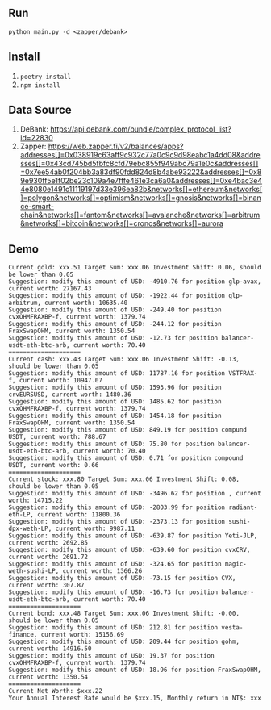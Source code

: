 
## Run

`python main.py -d <zapper/debank>`

## Install

1. `poetry install`
2. `npm install`

## Data Source

1. DeBank: https://api.debank.com/bundle/complex_protocol_list?id=22830
2. Zapper: https://web.zapper.fi/v2/balances/apps?addresses[]=0x038919c63aff9c932c77a0c9c9d98eabc1a4dd08&addresses[]=0x43cd745bd5fbfc8cfd79ebc855f949abc79a1e0c&addresses[]=0x7ee54ab0f204bb3a83df90fdd824d8b4abe93222&addresses[]=0x89e930ff5e1f02be23c109a4e7fffe461e3ca6a0&addresses[]=0xe4bac3e44e8080e1491c11119197d33e396ea82b&networks[]=ethereum&networks[]=polygon&networks[]=optimism&networks[]=gnosis&networks[]=binance-smart-chain&networks[]=fantom&networks[]=avalanche&networks[]=arbitrum&networks[]=bitcoin&networks[]=cronos&networks[]=aurora

## Demo

```
Current gold: xxx.51 Target Sum: xxx.06 Investment Shift: 0.06, should be lower than 0.05
Suggestion: modify this amount of USD: -4910.76 for position glp-avax, current worth: 27167.43
Suggestion: modify this amount of USD: -1922.44 for position glp-arbitrum, current worth: 10635.40
Suggestion: modify this amount of USD: -249.40 for position cvxOHMFRAXBP-f, current worth: 1379.74
Suggestion: modify this amount of USD: -244.12 for position FraxSwapOHM, current worth: 1350.54
Suggestion: modify this amount of USD: -12.73 for position balancer-usdt-eth-btc-arb, current worth: 70.40
====================
Current cash: xxx.43 Target Sum: xxx.06 Investment Shift: -0.13, should be lower than 0.05
Suggestion: modify this amount of USD: 11787.16 for position VSTFRAX-f, current worth: 10947.07
Suggestion: modify this amount of USD: 1593.96 for position crvEURSUSD, current worth: 1480.36
Suggestion: modify this amount of USD: 1485.62 for position cvxOHMFRAXBP-f, current worth: 1379.74
Suggestion: modify this amount of USD: 1454.18 for position FraxSwapOHM, current worth: 1350.54
Suggestion: modify this amount of USD: 849.19 for position compund USDT, current worth: 788.67
Suggestion: modify this amount of USD: 75.80 for position balancer-usdt-eth-btc-arb, current worth: 70.40
Suggestion: modify this amount of USD: 0.71 for position compound USDT, current worth: 0.66
====================
Current stock: xxx.80 Target Sum: xxx.06 Investment Shift: 0.08, should be lower than 0.05
Suggestion: modify this amount of USD: -3496.62 for position , current worth: 14715.22
Suggestion: modify this amount of USD: -2803.99 for position radiant-eth-LP, current worth: 11800.36
Suggestion: modify this amount of USD: -2373.13 for position sushi-dpx-weth-LP, current worth: 9987.11
Suggestion: modify this amount of USD: -639.87 for position Yeti-JLP, current worth: 2692.85
Suggestion: modify this amount of USD: -639.60 for position cvxCRV, current worth: 2691.72
Suggestion: modify this amount of USD: -324.65 for position magic-weth-sushi-LP, current worth: 1366.26
Suggestion: modify this amount of USD: -73.15 for position CVX, current worth: 307.87
Suggestion: modify this amount of USD: -16.73 for position balancer-usdt-eth-btc-arb, current worth: 70.40
====================
Current bond: xxx.48 Target Sum: xxx.06 Investment Shift: -0.00, should be lower than 0.05
Suggestion: modify this amount of USD: 212.81 for position vesta-finance, current worth: 15156.69
Suggestion: modify this amount of USD: 209.44 for position gohm, current worth: 14916.50
Suggestion: modify this amount of USD: 19.37 for position cvxOHMFRAXBP-f, current worth: 1379.74
Suggestion: modify this amount of USD: 18.96 for position FraxSwapOHM, current worth: 1350.54
====================
Current Net Worth: $xxx.22
Your Annual Interest Rate would be $xxx.15, Monthly return in NT$: xxx
```
